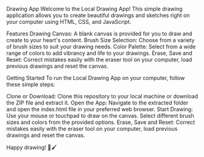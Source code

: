 Drawing App 
Welcome to the Local Drawing App! This simple drawing application allows you to create beautiful drawings and sketches right on your computer using HTML, CSS, and JavaScript.

Features
Drawing Canvas: A blank canvas is provided for you to draw and create to your heart's content.
Brush Size Selection: Choose from a variety of brush sizes to suit your drawing needs.
Color Palette: Select from a wide range of colors to add vibrancy and life to your drawings.
Erase, Save and Reset: Correct mistakes easily with the eraser tool on your computer, load previous drawings and reset the canvas.

Getting Started
To run the Local Drawing App on your computer, follow these simple steps:

Clone or Download: Clone this repository to your local machine or download the ZIP file and extract it.
Open the App: Navigate to the extracted folder and open the index.html file in your preferred web browser.
Start Drawing: Use your mouse or touchpad to draw on the canvas. Select different brush sizes and colors from the provided options.
Erase, Save and Reset: Correct mistakes easily with the eraser tool on your computer, load previous drawings and reset the canvas.

Happy drawing! 🎨🖌️
